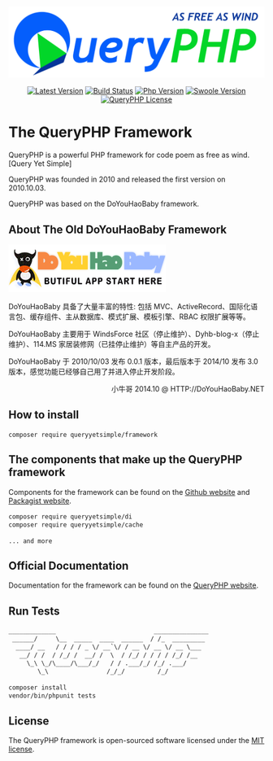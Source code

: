 ![](queryphp.png)

<p align="center">
  <a href="https://github.com/hunzhiwange/framework/releases">
    <img alt="Latest Version" src="https://img.shields.io/packagist/vpre/hunzhiwange/framework.svg?style=for-the-badge" /></a>
  <a href="https://travis-ci.org/hunzhiwange/framework">
    <img alt="Build Status" src="https://img.shields.io/travis/hunzhiwange/framework.svg?style=for-the-badge" /></a>
  <a href="https://secure.php.net/">
    <img alt="Php Version" src="https://img.shields.io/packagist/php-v/hunzhiwange/framework.svg?style=for-the-badge" /></a>
  <a href="https://github.com/swoole/swoole-src">
    <img alt="Swoole Version" src="https://img.shields.io/badge/swoole-%3E=2.1.1-brightgreen.svg?style=for-the-badge" /></a>
  <a href="https://github.com/hunzhiwange/framework/blob/master/LICENSE">
    <img alt="QueryPHP License" src="https://img.shields.io/packagist/l/hunzhiwange/framework.svg?style=for-the-badge" /></a>
</p>

# The QueryPHP Framework

QueryPHP is a powerful PHP framework for code poem as free as wind. [Query Yet Simple]

QueryPHP was founded in 2010 and released the first version on 2010.10.03.

QueryPHP was based on the DoYouHaoBaby framework.

## About The Old DoYouHaoBaby Framework

![](doyouhaobaby.png)

<p>DoYouHaoBaby 具备了大量丰富的特性: 包括 MVC、ActiveRecord、国际化语言包、缓存组件、主从数据库、模式扩展、模板引擎、RBAC 权限扩展等等。</p>

<p>DoYouHaoBaby 主要用于 WindsForce 社区（停止维护）、Dyhb-blog-x（停止维护）、114.MS 家居装修网（已挂停止维护）等自主产品的开发。</p>

<p>DoYouHaoBaby 于 2010/10/03 发布 0.0.1 版本，最后版本于 2014/10 发布 3.0 版本，感觉功能已经够自己用了并进入停止开发阶段。</p>

<p align="right">小牛哥 2014.10 @ HTTP://DoYouHaoBaby.NET</p>

## How to install

```
composer require queryyetsimple/framework
```

## The components that make up the QueryPHP framework

Components for the framework can be found on the [Github website](https://github.com/queryyetsimple) and [Packagist website](https://packagist.org/packages/queryyetsimple/).

```
composer require queryyetsimple/di
composer require queryyetsimple/cache

... and more
```

## Official Documentation

Documentation for the framework can be found on the [QueryPHP website](http://www.queryphp.com).

## Run Tests

```
_____________                           _______________
 ______/     \__  _____  ____  ______  / /_  _________
  ____/ __   / / / / _ \/ __`\/ / __ \/ __ \/ __ \___
   __/ / /  / /_/ /  __/ /  \  / /_/ / / / / /_/ /__
     \_\ \_/\____/\___/_/   / / .___/_/ /_/ .___/
        \_\                /_/_/         /_/
        
composer install
vendor/bin/phpunit tests
```

## License

The QueryPHP framework is open-sourced software licensed under the [MIT license](http://opensource.org/licenses/MIT).
